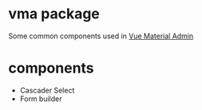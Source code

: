 # vma package

Some common components used in [Vue Material Admin](https://github.com/tookit/vue-material-admin)


# components

- Cascader Select
- Form builder 